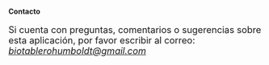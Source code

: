 
#### **Contacto**

<font size="4">Si cuenta con preguntas, comentarios o sugerencias sobre esta aplicación, por favor escribir al correo:
        *biotablerohumboldt@gmail.com*</font> 